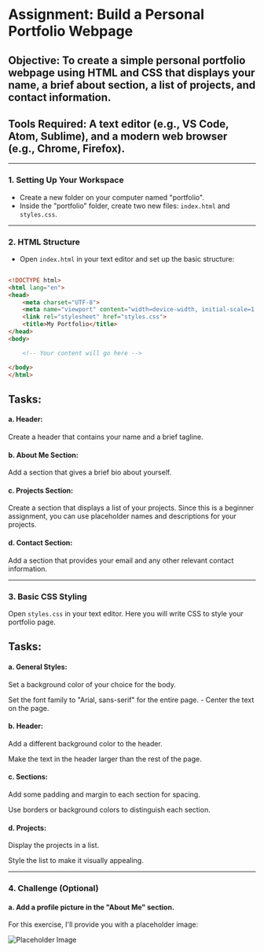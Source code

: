 # Assignment: Build a Personal Portfolio Webpage

## Objective: To create a simple personal portfolio webpage using HTML and CSS that displays your name, a brief about section, a list of projects, and contact information.

## Tools Required: A text editor (e.g., VS Code, Atom, Sublime), and a modern web browser (e.g., Chrome, Firefox).

* * * * *

### 1\. Setting Up Your Workspace

-   Create a new folder on your computer named "portfolio".
-   Inside the "portfolio" folder, create two new files: `index.html` and `styles.css`.

* * * * *

### 2\. HTML Structure

-   Open `index.html` in your text editor and set up the basic structure:



```html

<!DOCTYPE html>
<html lang="en">
<head>
    <meta charset="UTF-8">
    <meta name="viewport" content="width=device-width, initial-scale=1.0">
    <link rel="stylesheet" href="styles.css">
    <title>My Portfolio</title>
</head>
<body>

    <!-- Your content will go here -->

</body>
</html>

```

## Tasks:

#### a. Header: 

Create a header that contains your name and a brief tagline. 

#### b. About Me Section: 

Add a section that gives a brief bio about yourself. 

#### c. Projects Section: 

Create a section that displays a list of your projects. Since this is a beginner assignment, you can use placeholder names and descriptions for your projects. 

#### d. Contact Section: 

Add a section that provides your email and any other relevant contact information.

* * * * *

### 3\. Basic CSS Styling

Open `styles.css` in your text editor. Here you will write CSS to style your portfolio page.

## Tasks:

#### a. General Styles:

Set a background color of your choice for the body. 

Set the font family to "Arial, sans-serif" for the entire page. - Center the text on the page.

#### b. Header: 

Add a different background color to the header. 

Make the text in the header larger than the rest of the page.

#### c. Sections: 

Add some padding and margin to each section for spacing. 

Use borders or background colors to distinguish each section.

#### d. Projects: 

Display the projects in a list.

Style the list to make it visually appealing.

* * * * *

### 4\. Challenge (Optional)

#### a. Add a profile picture in the "About Me" section. 

For this exercise, I'll provide you with a placeholder image:

![Placeholder Image](https://i.postimg.cc/y6tK2QFQ/profile-photo.png)


